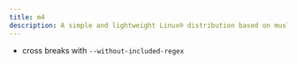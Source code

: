```yaml
---
title: m4
description: A simple and lightweight Linux® distribution based on musl libc and toybox
---
```


- cross breaks with `--without-included-regex`
